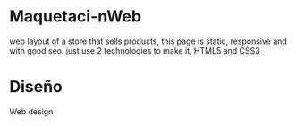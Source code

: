 # Maquetaci-nWeb
web layout of a store that sells products, this page is static, responsive and with good seo. just use 2 technologies to make it, HTML5 and CSS3

# Diseño 
Web design